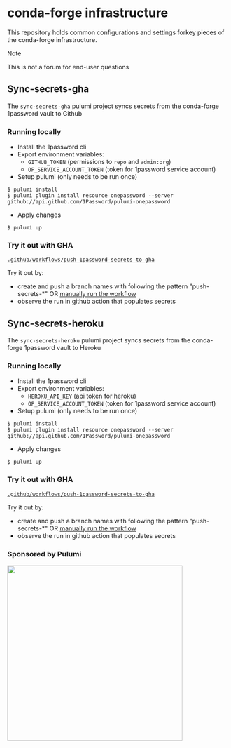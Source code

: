 # conda-forge infrastructure

This repository holds common configurations and settings forkey pieces of the
conda-forge infrastructure.

> [!NOTE]
> This is not a forum for end-user questions

## Sync-secrets-gha

The `sync-secrets-gha` pulumi project syncs secrets from the conda-forge 1password vault to Github

### Running locally

* Install the 1password cli
* Export environment variables:
  * `GITHUB_TOKEN` (permissions to `repo` and `admin:org`)
  * `OP_SERVICE_ACCOUNT_TOKEN` (token for 1password service account)
*  Setup pulumi (only needs to be run once)
```
$ pulumi install
$ pulumi plugin install resource onepassword --server github://api.github.com/1Password/pulumi-onepassword
```
* Apply changes
```
$ pulumi up
```

### Try it out with GHA

[`.github/workflows/push-1password-secrets-to-gha`](https://github.com/conda-forge/infrastructure/blob/main/.github/workflows/push-1password-secrets-to-gha.yaml)

Try it out by:
* create and push a branch names with following the pattern "push-secrets-*" OR [manually run the workflow](https://docs.github.com/en/actions/managing-workflow-runs-and-deployments/managing-workflow-runs/manually-running-a-workflow)
* observe the run in github action that populates secrets

## Sync-secrets-heroku

The `sync-secrets-heroku` pulumi project syncs secrets from the conda-forge 1password vault to Heroku

### Running locally

* Install the 1password cli
* Export environment variables:
  * `HEROKU_API_KEY` (api token for heroku)
  * `OP_SERVICE_ACCOUNT_TOKEN` (token for 1password service account)
*  Setup pulumi (only needs to be run once)
```
$ pulumi install
$ pulumi plugin install resource onepassword --server github://api.github.com/1Password/pulumi-onepassword
```
* Apply changes
```
$ pulumi up
```

### Try it out with GHA

[`.github/workflows/push-1password-secrets-to-gha`](https://github.com/conda-forge/infrastructure/blob/main/.github/workflows/push-1password-secrets-to-gha.yaml)

Try it out by:
* create and push a branch names with following the pattern "push-secrets-*" OR [manually run the workflow](https://docs.github.com/en/actions/managing-workflow-runs-and-deployments/managing-workflow-runs/manually-running-a-workflow)
* observe the run in github action that populates secrets

### Sponsored by Pulumi

<img src="https://www.pulumi.com/images/pricing/team-oss.svg" width=400 />
